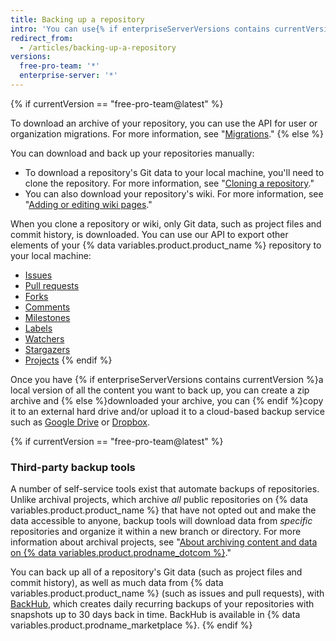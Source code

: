 ```yaml
---
title: Backing up a repository
intro: 'You can use{% if enterpriseServerVersions contains currentVersion %} Git and{% endif %} the API {% if currentVersion == "free-pro-team@latest" %}or a third-party tool {% endif %}to back up your repository.'
redirect_from:
  - /articles/backing-up-a-repository
versions:
  free-pro-team: '*'
  enterprise-server: '*'
---
```

{% if currentVersion == "free-pro-team@latest" %}

To download an archive of your repository, you can use the API for user or organization migrations. For more information, see "[Migrations](/v3/migrations/)."
{% else %}

You can download and back up your repositories manually:

- To download a repository's Git data to your local machine, you'll need to clone the repository. For more information, see "[Cloning a repository](/articles/cloning-a-repository)."
- You can also download your repository's wiki. For more information, see "[Adding or editing wiki pages](/articles/adding-or-editing-wiki-pages)."

When you clone a repository or wiki, only Git data, such as project files and commit history, is downloaded. You can use our API to export other elements of your {% data variables.product.product_name %} repository to your local machine:

- [Issues](/v3/issues/#list-issues-for-a-repository)
- [Pull requests](/v3/pulls/#list-pull-requests)
- [Forks](/rest/reference/repos#list-forks)
- [Comments](/rest/reference/issues#list-issue-comments-for-a-repository)
- [Milestones](/rest/reference/issues#list-milestones)
- [Labels](/rest/reference/issues#list-labels-for-a-repository)
- [Watchers](/rest/reference/activity#list-watchers)
- [Stargazers](/rest/reference/activity#list-stargazers)
- [Projects](/v3/projects/#list-repository-projects)
{% endif %}

Once you have {% if enterpriseServerVersions contains currentVersion %}a local version of all the content you want to back up, you can create a zip archive and {% else %}downloaded your archive, you can {% endif %}copy it to an external hard drive and/or upload it to a cloud-based backup service such as [Google Drive](https://www.google.com/drive/) or [Dropbox](https://www.dropbox.com/).

{% if currentVersion == "free-pro-team@latest" %}
### Third-party backup tools

A number of self-service tools exist that automate backups of repositories. Unlike archival projects, which archive _all_ public repositories on {% data variables.product.product_name %} that have not opted out and make the data accessible to anyone, backup tools will download data from _specific_ repositories and organize it within a new branch or directory. For more information about archival projects, see "[About archiving content and data on {% data variables.product.prodname_dotcom %}](/github/creating-cloning-and-archiving-repositories/about-archiving-content-and-data-on-github#about-the-github-archive-program)."

You can back up all of a repository's Git data (such as project files and commit history), as well as much data from {% data variables.product.product_name %} (such as issues and pull requests), with [BackHub](https://github.com/marketplace/backhub), which creates daily recurring backups of your repositories with snapshots up to 30 days back in time. BackHub is available in {% data variables.product.prodname_marketplace %}.
{% endif %}
